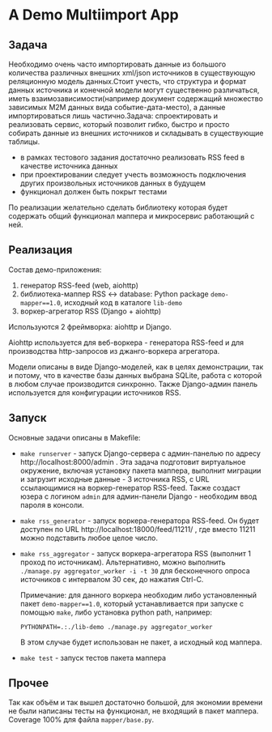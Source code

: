 A Demo Multiimport App
===

## Задача 
Необходимо очень часто импортировать данные из большого количества различных внешних xml/json источников в существующую реляционную модель данных.Стоит учесть, что структура и формат данных источника и конечной модели могут существенно различаться, иметь взаимозависимости(например документ содержащий множество зависимых M2M данных вида событие-дата-место), а данные импортироваться лишь частично.Задача: спроектировать и реализовать сервис, который позволит гибко, быстро и просто собирать данные из внешних источников и складывать в существующие таблицы.
* в рамках тестового задания достаточно реализовать RSS feed в качестве источника данных 
* при проектировании следует учесть возможность подключения других произвольных источников данных в будущем 
* функционал должен быть покрыт тестами

По реализации желательно сделать библиотеку которая будет содержать общий функционал маппера и микросервис работающий с ней.

## Реализация

Состав демо-приложения:

1. генератор RSS-feed (web, aiohttp)
2. библиотека-маппер RSS <-> database: Python package `demo-mapper==1.0`, исходный код в каталоге `lib-demo`
3. воркер-агрегатор RSS (Django + aiohttp)

Используются 2 фреймворка: aiohttp и Django. 

Aiohttp используется для веб-воркера - генератора RSS-feed и для производства
http-запросов из джанго-воркера агрегатора. 

Модели описаны в виде Django-моделей, как в целях демонстрации, 
так и потому, что в качестве базы данных выбрана SQLite, работа с которой в любом
случае производится синхронно. Также Django-админ панель используется для конфигурации источников RSS.



## Запуск

Основные задачи описаны в Makefile:

* `make runserver` - запуск Django-сервера с админ-панелью по адресу http://localhost:8000/admin .
  Эта задача подготовит виртуальное окружение, включая установку пакета маппера,
  выполнит миграции и загрузит исходные данные - 3 источника RSS, 
  с URL ссылающимися на воркер-генератор RSS-feed. Также создаст юзера c логином `admin` для админ-панели Django - необходим ввод пароля
  в консоли.

* `make rss_generator` - запуск воркера-генератора RSS-feed. Он будет доступен по URL 
    http://localhost:18000/feed/11211/ , где вместо 11211 можно подставить любое целое число.

* `make rss_aggregator` -  запуск воркера-агрегатора RSS (выполнит 1 проход по источникам).
    Альтернативно, можно выполнить `./manage.py aggregator_worker -i -t 30` для бесконечного опроса источников с интервалом 30 сек, 
    до нажатия Ctrl-C.
    
    Примечание: для данного воркера необходим либо установленный пакет `demo-mapper==1.0`, который устанавливается при
    запуске с помощью `make`, либо установка python path, например: 
    ```
    PYTHONPATH=.:./lib-demo ./manage.py aggregator_worker
    ```  
    В этом случае будет использован не пакет, а исходный код маппера. 

* `make test` - запуск тестов пакета маппера 
    

## Прочее

Так как объём и так вышел достаточно большой, для экономии времени не были написаны тесты
на функционал, не входящий в пакет маппера. Coverage 100% для файла `mapper/base.py`.
    
    


